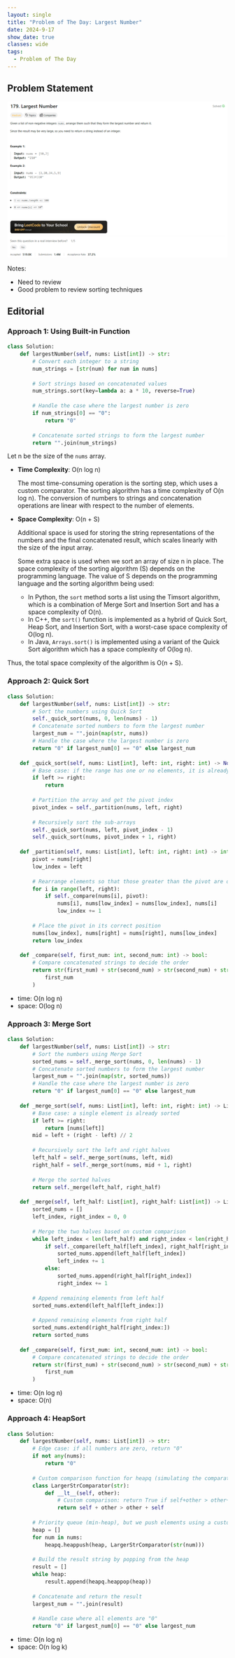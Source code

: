 ```yaml
---
layout: single
title: "Problem of The Day: Largest Number"
date: 2024-9-17
show_date: true
classes: wide
tags:
  - Problem of The Day
---
```


## Problem Statement

![problem](/assets/images/2024-09-17_21-25-38-problem-179.png)

Notes:

- Need to review
- Good problem to review sorting techniques

## Editorial

### Approach 1: Using Built-in Function

```python
class Solution:
    def largestNumber(self, nums: List[int]) -> str:
        # Convert each integer to a string
        num_strings = [str(num) for num in nums]

        # Sort strings based on concatenated values
        num_strings.sort(key=lambda a: a * 10, reverse=True)

        # Handle the case where the largest number is zero
        if num_strings[0] == "0":
            return "0"

        # Concatenate sorted strings to form the largest number
        return "".join(num_strings)
```

Let n be the size of the `nums` array.

- **Time Complexity**: O(n log n)

  The most time-consuming operation is the sorting step, which uses a custom comparator. The sorting algorithm has a time complexity of O(n log n). The conversion of numbers to strings and concatenation operations are linear with respect to the number of elements.

- **Space Complexity**: O(n + S)

  Additional space is used for storing the string representations of the numbers and the final concatenated result, which scales linearly with the size of the input array.

  Some extra space is used when we sort an array of size n in place. The space complexity of the sorting algorithm (S) depends on the programming language. The value of S depends on the programming language and the sorting algorithm being used:

  - In Python, the `sort` method sorts a list using the Timsort algorithm, which is a combination of Merge Sort and Insertion Sort and has a space complexity of O(n).
  - In C++, the `sort()` function is implemented as a hybrid of Quick Sort, Heap Sort, and Insertion Sort, with a worst-case space complexity of O(log n).
  - In Java, `Arrays.sort()` is implemented using a variant of the Quick Sort algorithm which has a space complexity of O(log n).

Thus, the total space complexity of the algorithm is O(n + S).

### Approach 2: Quick Sort

```python
class Solution:
    def largestNumber(self, nums: List[int]) -> str:
        # Sort the numbers using Quick Sort
        self._quick_sort(nums, 0, len(nums) - 1)
        # Concatenate sorted numbers to form the largest number
        largest_num = "".join(map(str, nums))
        # Handle the case where the largest number is zero
        return "0" if largest_num[0] == "0" else largest_num

    def _quick_sort(self, nums: List[int], left: int, right: int) -> None:
        # Base case: if the range has one or no elements, it is already sorted
        if left >= right:
            return

        # Partition the array and get the pivot index
        pivot_index = self._partition(nums, left, right)

        # Recursively sort the sub-arrays
        self._quick_sort(nums, left, pivot_index - 1)
        self._quick_sort(nums, pivot_index + 1, right)

    def _partition(self, nums: List[int], left: int, right: int) -> int:
        pivot = nums[right]
        low_index = left

        # Rearrange elements so that those greater than the pivot are on the left
        for i in range(left, right):
            if self._compare(nums[i], pivot):
                nums[i], nums[low_index] = nums[low_index], nums[i]
                low_index += 1

        # Place the pivot in its correct position
        nums[low_index], nums[right] = nums[right], nums[low_index]
        return low_index

    def _compare(self, first_num: int, second_num: int) -> bool:
        # Compare concatenated strings to decide the order
        return str(first_num) + str(second_num) > str(second_num) + str(
            first_num
        )
```

- time: O(n log n)
- space: O(log n)

### Approach 3: Merge Sort

```python
class Solution:
    def largestNumber(self, nums: List[int]) -> str:
        # Sort the numbers using Merge Sort
        sorted_nums = self._merge_sort(nums, 0, len(nums) - 1)
        # Concatenate sorted numbers to form the largest number
        largest_num = "".join(map(str, sorted_nums))
        # Handle the case where the largest number is zero
        return "0" if largest_num[0] == "0" else largest_num

    def _merge_sort(self, nums: List[int], left: int, right: int) -> List[int]:
        # Base case: a single element is already sorted
        if left >= right:
            return [nums[left]]
        mid = left + (right - left) // 2

        # Recursively sort the left and right halves
        left_half = self._merge_sort(nums, left, mid)
        right_half = self._merge_sort(nums, mid + 1, right)

        # Merge the sorted halves
        return self._merge(left_half, right_half)

    def _merge(self, left_half: List[int], right_half: List[int]) -> List[int]:
        sorted_nums = []
        left_index, right_index = 0, 0

        # Merge the two halves based on custom comparison
        while left_index < len(left_half) and right_index < len(right_half):
            if self._compare(left_half[left_index], right_half[right_index]):
                sorted_nums.append(left_half[left_index])
                left_index += 1
            else:
                sorted_nums.append(right_half[right_index])
                right_index += 1

        # Append remaining elements from left half
        sorted_nums.extend(left_half[left_index:])

        # Append remaining elements from right half
        sorted_nums.extend(right_half[right_index:])
        return sorted_nums

    def _compare(self, first_num: int, second_num: int) -> bool:
        # Compare concatenated strings to decide the order
        return str(first_num) + str(second_num) > str(second_num) + str(
            first_num
        )
```

- time: O(n log n)
- space: O(n)

### Approach 4: HeapSort

```python
class Solution:
    def largestNumber(self, nums: List[int]) -> str:
        # Edge case: if all numbers are zero, return "0"
        if not any(nums):
            return "0"

        # Custom comparison function for heapq (simulating the comparator in Java)
        class LargerStrComparator(str):
            def __lt__(self, other):
                # Custom comparison: return True if self+other > other+self
                return self + other > other + self

        # Priority queue (min-heap), but we push elements using a custom comparator
        heap = []
        for num in nums:
            heapq.heappush(heap, LargerStrComparator(str(num)))

        # Build the result string by popping from the heap
        result = []
        while heap:
            result.append(heapq.heappop(heap))

        # Concatenate and return the result
        largest_num = "".join(result)

        # Handle case where all elements are "0"
        return "0" if largest_num[0] == "0" else largest_num
```

- time: O(n log n)
- space: O(n log k)
